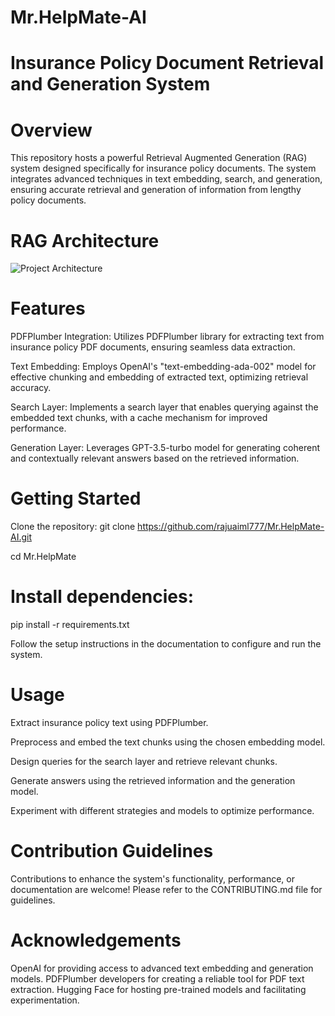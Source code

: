 # Mr.HelpMate-AI

# Insurance Policy Document Retrieval and Generation System

# Overview

This repository hosts a powerful Retrieval Augmented Generation (RAG) system designed specifically for insurance policy documents. The system integrates advanced techniques in text embedding, search, and generation, ensuring accurate retrieval and generation of information from lengthy policy documents.

# RAG Architecture

![Project Architecture]("D:\Git_Raju\Mr.HelpMate-AI\data\image\Picture1.png")

# Features

PDFPlumber Integration: Utilizes PDFPlumber library for extracting text from insurance policy PDF documents, ensuring seamless data extraction.

Text Embedding: Employs OpenAI's "text-embedding-ada-002" model for effective chunking and embedding of extracted text, optimizing retrieval accuracy.

Search Layer: Implements a search layer that enables querying against the embedded text chunks, with a cache mechanism for improved performance.

Generation Layer: Leverages GPT-3.5-turbo model for generating coherent and contextually relevant answers based on the retrieved information.

# Getting Started

Clone the repository:
git clone https://github.com/rajuaiml777/Mr.HelpMate-AI.git

cd Mr.HelpMate

# Install dependencies:

pip install -r requirements.txt

Follow the setup instructions in the documentation to configure and run the system.

# Usage

Extract insurance policy text using PDFPlumber.

Preprocess and embed the text chunks using the chosen embedding model.

Design queries for the search layer and retrieve relevant chunks.

Generate answers using the retrieved information and the generation model.

Experiment with different strategies and models to optimize performance.

# Contribution Guidelines

Contributions to enhance the system's functionality, performance, or documentation are welcome! Please refer to the CONTRIBUTING.md file for guidelines.

# Acknowledgements

OpenAI for providing access to advanced text embedding and generation models.
PDFPlumber developers for creating a reliable tool for PDF text extraction.
Hugging Face for hosting pre-trained models and facilitating experimentation.
